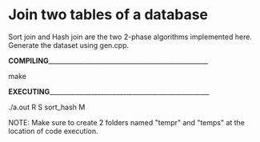 Join two tables of a database
=============================

Sort join and Hash join are the two 2-phase algorithms implemented here.  
Generate the dataset using gen.cpp.


__________COMPILING____________________________________________________________

make

__________EXECUTING____________________________________________________________

./a.out R S sort_hash M

NOTE: Make sure to create 2 folders named "tempr" and "temps" at the location of code execution.
